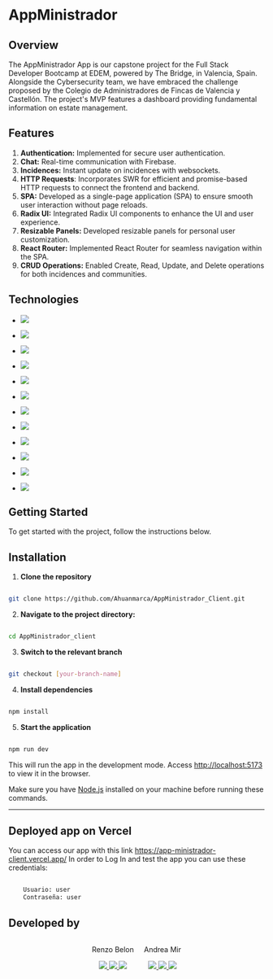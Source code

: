 #  AppMinistrador

  
  

##  Overview

The AppMinistrador App is our capstone project for the Full Stack Developer Bootcamp at EDEM, powered by The Bridge, in Valencia, Spain. Alongside the Cybersecurity team, we have embraced the challenge proposed by the Colegio de Administradores de Fincas de Valencia y Castellón. The project's MVP features a dashboard providing fundamental information on estate management.

  ##  Features
  1.  **Authentication:**  Implemented for secure user authentication.
  2. **Chat:** Real-time communication with Firebase.
  3. **Incidences:** Instant update on incidences with websockets. 
  4.  **HTTP Requests**: Incorporates SWR for efficient and promise-based HTTP requests to connect the frontend and backend.
  5.  **SPA:**  Developed as a single-page application (SPA) to ensure smooth user interaction without page reloads.
6.  **Radix UI:**  Integrated Radix UI components to enhance the UI and user experience.
7.  **Resizable Panels:**  Developed resizable panels for personal user customization.
8.  **React Router:**  Implemented React Router for seamless navigation within the SPA.
9.  **CRUD Operations:**  Enabled Create, Read, Update, and Delete operations for both incidences and communities.


##  Technologies

  

-  <img src="https://img.shields.io/badge/React-20232A?style=for-the-badge&logo=react&logoColor=61DAFB"></img>

  

-  <img src="https://img.shields.io/badge/TypeScript-007ACC?style=for-the-badge&logo=typescript&logoColor=white"></img>

  

-  <img src="https://img.shields.io/badge/HTML5-E34F26?style=for-the-badge&logo=html5&logoColor=white"></img>

  

-  <img src="https://img.shields.io/badge/CSS3-1572B6?style=for-the-badge&logo=css3&logoColor=white"></img>

  

-  <img src="https://img.shields.io/badge/JavaScript-323330?style=for-the-badge&logo=javascript&logoColor=F7DF1E"></img>

  

-  <img src="https://img.shields.io/badge/firebase-ffca28?style=for-the-badge&logo=firebase&logoColor=black"></img>

  

-  <img src="https://img.shields.io/badge/Vercel-000000?style=for-the-badge&logo=vercel&logoColor=white"></img>

  

-  <img src="https://img.shields.io/badge/bun-282a36?style=for-the-badge&logo=bun&logoColor=fbf0df"></img>

-  <img src="https://img.shields.io/badge/React_Router-CA4245?style=for-the-badge&logo=react-router&logoColor=white"></img>

  

-  <img src="https://img.shields.io/badge/Socket.io-010101?&style=for-the-badge&logo=Socket.io&logoColor=white"></img>

  

-  <img src="https://img.shields.io/badge/styled--components-DB7093?style=for-the-badge&logo=styled-components&logoColor=white"></img>

  

-  <img src="https://img.shields.io/badge/Vite-B73BFE?style=for-the-badge&logo=vite&logoColor=FFD62E"></img>
  

##  Getting Started

  

To get started with the project, follow the instructions below.

  

##  Installation

  

1.  **Clone the repository**

```bash

git clone https://github.com/Ahuanmarca/AppMinistrador_Client.git

```
2.  **Navigate to the project directory:**
```bash

cd AppMinistrador_client

```

3.  **Switch to the relevant branch**

```bash

git checkout [your-branch-name]

```

4.  **Install dependencies**

```bash

npm install

```

5.  **Start the application**

```bash

npm run dev

```

This will run the app in the development mode. Access [http://localhost:5173](http://localhost:5173) to view it in the browser.

Make sure you have [Node.js](https://nodejs.org/) installed on your machine before running these commands.

  

<hr>

##  Deployed app on Vercel

You can access our app with this link https://app-ministrador-client.vercel.app/
In order to Log In and test the app you can use these credentials: 
```bash

	Usuario: user
	Contraseña: user

``` 

  ## Developed by

<div style="display:flex; flex-wrap:wrap; gap:20px; justify-content:center;">
    <div>
        <p align="center">Renzo Belon</p>
        <p align="center">
        <a href="mailto:renzobelon@gmail.com">
            <img src="https://img.shields.io/badge/Gmail-D14836?style=for-the-badge&logo=gmail&logoColor=white"  target="_blank">
        </a>
        <a href="https://www.linkedin.com/in/renzo-belon-ortega-395623233"  target="_blank">
            <img src="https://img.shields.io/badge/-LinkedIn-%230077B5?style=for-the-badge&logo=linkedin&logoColor=white"  target="_blank">
        </a>
        <a href="https://github.com/ahuanmarca/">
            <img src="https://img.shields.io/badge/GitHub-100000?style=for-the-badge&logo=github&logoColor=white">
        </a>
    </div>
    <div>
        <p align="center">Andrea Mir</p>
        <p align="center">
        <a href="mailto:amirolba@gmail.com">
            <img src="https://img.shields.io/badge/Gmail-D14836?style=for-the-badge&logo=gmail&logoColor=white"  target="_blank">
        </a>
        <a href="https://www.linkedin.com/in/andreamirolba"  target="_blank">
            <img src="https://img.shields.io/badge/-LinkedIn-%230077B5?style=for-the-badge&logo=linkedin&logoColor=white"  target="_blank">
        </a>
        <a href="https://github.com/andreamir/">
            <img src="https://img.shields.io/badge/GitHub-100000?style=for-the-badge&logo=github&logoColor=white">
        </a>
    </div>
</div>
